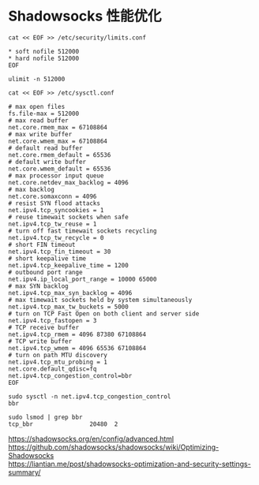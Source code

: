 # Shadowsocks 性能优化
```
cat << EOF >> /etc/security/limits.conf

* soft nofile 512000
* hard nofile 512000
EOF
```
```
ulimit -n 512000
```

```
cat << EOF >> /etc/sysctl.conf

# max open files
fs.file-max = 512000
# max read buffer
net.core.rmem_max = 67108864
# max write buffer
net.core.wmem_max = 67108864
# default read buffer
net.core.rmem_default = 65536
# default write buffer
net.core.wmem_default = 65536
# max processor input queue
net.core.netdev_max_backlog = 4096
# max backlog
net.core.somaxconn = 4096
# resist SYN flood attacks
net.ipv4.tcp_syncookies = 1
# reuse timewait sockets when safe
net.ipv4.tcp_tw_reuse = 1
# turn off fast timewait sockets recycling
net.ipv4.tcp_tw_recycle = 0
# short FIN timeout
net.ipv4.tcp_fin_timeout = 30
# short keepalive time
net.ipv4.tcp_keepalive_time = 1200
# outbound port range
net.ipv4.ip_local_port_range = 10000 65000
# max SYN backlog
net.ipv4.tcp_max_syn_backlog = 4096
# max timewait sockets held by system simultaneously
net.ipv4.tcp_max_tw_buckets = 5000
# turn on TCP Fast Open on both client and server side
net.ipv4.tcp_fastopen = 3
# TCP receive buffer
net.ipv4.tcp_rmem = 4096 87380 67108864
# TCP write buffer
net.ipv4.tcp_wmem = 4096 65536 67108864
# turn on path MTU discovery
net.ipv4.tcp_mtu_probing = 1
net.core.default_qdisc=fq  
net.ipv4.tcp_congestion_control=bbr
EOF
```

```
sudo sysctl -n net.ipv4.tcp_congestion_control
bbr

sudo lsmod | grep bbr
tcp_bbr                20480  2 
```
https://shadowsocks.org/en/config/advanced.html  
https://github.com/shadowsocks/shadowsocks/wiki/Optimizing-Shadowsocks  
https://liantian.me/post/shadowsocks-optimization-and-security-settings-summary/  